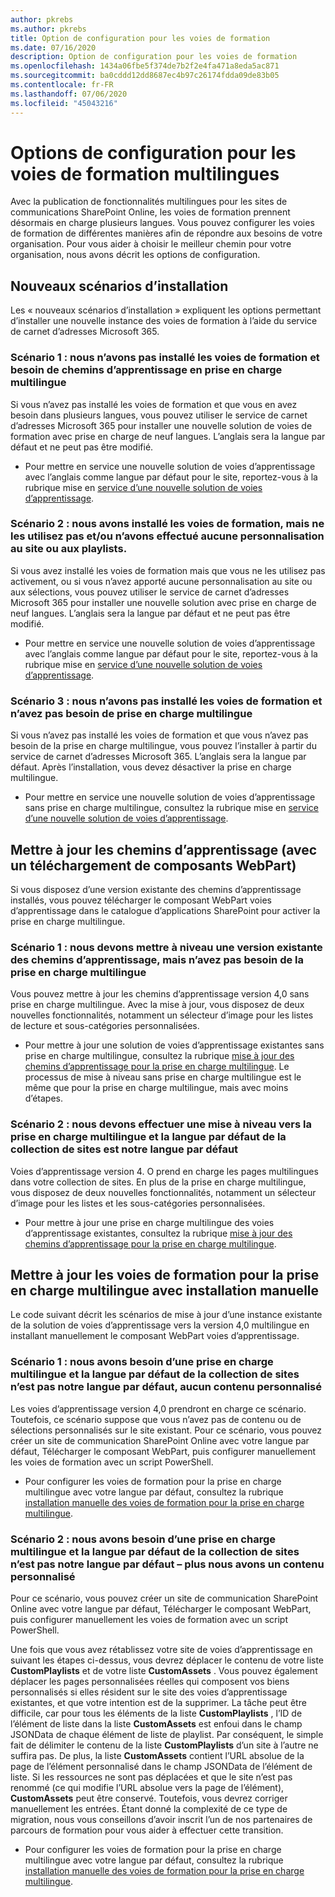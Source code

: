 ```yaml
---
author: pkrebs
ms.author: pkrebs
title: Option de configuration pour les voies de formation
ms.date: 07/16/2020
description: Option de configuration pour les voies de formation
ms.openlocfilehash: 1434a06fbe5f374de7b2f2e4fa471a8eda5ac871
ms.sourcegitcommit: ba0cddd12dd8687ec4b97c26174fdda09de83b05
ms.contentlocale: fr-FR
ms.lasthandoff: 07/06/2020
ms.locfileid: "45043216"
---
```

# <a name="setup-options-for-multilingual-learning-pathways"></a>Options de configuration pour les voies de formation multilingues
Avec la publication de fonctionnalités multilingues pour les sites de communications SharePoint Online, les voies de formation prennent désormais en charge plusieurs langues. Vous pouvez configurer les voies de formation de différentes manières afin de répondre aux besoins de votre organisation. Pour vous aider à choisir le meilleur chemin pour votre organisation, nous avons décrit les options de configuration. 

## <a name="new-install-scenarios"></a>Nouveaux scénarios d’installation
Les « nouveaux scénarios d’installation » expliquent les options permettant d’installer une nouvelle instance des voies de formation à l’aide du service de carnet d’adresses Microsoft 365. 

### <a name="scenario-1-we-have-not-installed-learning-pathways-and-need-learning-pathways-multilingual-support"></a>Scénario 1 : nous n’avons pas installé les voies de formation et besoin de chemins d’apprentissage en prise en charge multilingue 
Si vous n’avez pas installé les voies de formation et que vous en avez besoin dans plusieurs langues, vous pouvez utiliser le service de carnet d’adresses Microsoft 365 pour installer une nouvelle solution de voies de formation avec prise en charge de neuf langues. L’anglais sera la langue par défaut et ne peut pas être modifié. 
- Pour mettre en service une nouvelle solution de voies d’apprentissage avec l’anglais comme langue par défaut pour le site, reportez-vous à la rubrique mise en [service d’une nouvelle solution de voies d’apprentissage](custom_provision.md).

### <a name="scenario-2-we-installed-learning-pathways-but-arent-currently-using-it-andor-havent-made-any-customization-to-the-site-or-playlists"></a>Scénario 2 : nous avons installé les voies de formation, mais ne les utilisez pas et/ou n’avons effectué aucune personnalisation au site ou aux playlists. 
Si vous avez installé les voies de formation mais que vous ne les utilisez pas activement, ou si vous n’avez apporté aucune personnalisation au site ou aux sélections, vous pouvez utiliser le service de carnet d’adresses Microsoft 365 pour installer une nouvelle solution avec prise en charge de neuf langues. L’anglais sera la langue par défaut et ne peut pas être modifié. 
- Pour mettre en service une nouvelle solution de voies d’apprentissage avec l’anglais comme langue par défaut pour le site, reportez-vous à la rubrique mise en [service d’une nouvelle solution de voies d’apprentissage](custom_provision.md).

### <a name="scenario-3-we-havent-installed-learning-pathways-and-dont-need-multilingual-support"></a>Scénario 3 : nous n’avons pas installé les voies de formation et n’avez pas besoin de prise en charge multilingue 
Si vous n’avez pas installé les voies de formation et que vous n’avez pas besoin de la prise en charge multilingue, vous pouvez l’installer à partir du service de carnet d’adresses Microsoft 365. L’anglais sera la langue par défaut. Après l’installation, vous devez désactiver la prise en charge multilingue. 
- Pour mettre en service une nouvelle solution de voies d’apprentissage sans prise en charge multilingue, consultez la rubrique mise en [service d’une nouvelle solution de voies d’apprentissage](custom_provision.md).

## <a name="update-learning-pathways-with-a-web-part-upload-scenarios"></a>Mettre à jour les chemins d’apprentissage (avec un téléchargement de composants WebPart)
Si vous disposez d’une version existante des chemins d’apprentissage installés, vous pouvez télécharger le composant WebPart voies d’apprentissage dans le catalogue d’applications SharePoint pour activer la prise en charge multilingue. 

### <a name="scenario-1-we-need-to-upgrade-an-existing-version-of-learning-pathways-but-dont-need-multilingual-support"></a>Scénario 1 : nous devons mettre à niveau une version existante des chemins d’apprentissage, mais n’avez pas besoin de la prise en charge multilingue
Vous pouvez mettre à jour les chemins d’apprentissage version 4,0 sans prise en charge multilingue. Avec la mise à jour, vous disposez de deux nouvelles fonctionnalités, notamment un sélecteur d’image pour les listes de lecture et sous-catégories personnalisées. 

- Pour mettre à jour une solution de voies d’apprentissage existantes sans prise en charge multilingue, consultez la rubrique [mise à jour des chemins d’apprentissage pour la prise en charge multilingue](custom_update.md). Le processus de mise à niveau sans prise en charge multilingue est le même que pour la prise en charge multilingue, mais avec moins d’étapes. 

### <a name="scenario-2-we-need-to-upgrade-to-multilingual-support-and-the-default-language-of-the-site-collection-is-our-default-language"></a>Scénario 2 : nous devons effectuer une mise à niveau vers la prise en charge multilingue et la langue par défaut de la collection de sites est notre langue par défaut
Voies d’apprentissage version 4. O prend en charge les pages multilingues dans votre collection de sites. En plus de la prise en charge multilingue, vous disposez de deux nouvelles fonctionnalités, notamment un sélecteur d’image pour les listes et les sous-catégories personnalisées. 
- Pour mettre à jour une prise en charge multilingue des voies d’apprentissage existantes, consultez la rubrique [mise à jour des chemins d’apprentissage pour la prise en charge multilingue](custom_update.md). 

## <a name="update-learning-pathways-for-multilingual-support-with-manual-install"></a>Mettre à jour les voies de formation pour la prise en charge multilingue avec installation manuelle 
Le code suivant décrit les scénarios de mise à jour d’une instance existante de la solution de voies d’apprentissage vers la version 4,0 multilingue en installant manuellement le composant WebPart voies d’apprentissage. 

### <a name="scenario-1-we-need-multilingual-support-and-the-default-language-of-the-site-collection-is-not-our-default-language--no-custom-content"></a>Scénario 1 : nous avons besoin d’une prise en charge multilingue et la langue par défaut de la collection de sites n’est pas notre langue par défaut, aucun contenu personnalisé 
Les voies d’apprentissage version 4,0 prendront en charge ce scénario. Toutefois, ce scénario suppose que vous n’avez pas de contenu ou de sélections personnalisés sur le site existant. Pour ce scénario, vous pouvez créer un site de communication SharePoint Online avec votre langue par défaut, Télécharger le composant WebPart, puis configurer manuellement les voies de formation avec un script PowerShell. 
- Pour configurer les voies de formation pour la prise en charge multilingue avec votre langue par défaut, consultez la rubrique [installation manuelle des voies de formation pour la prise en charge multilingue](custom_manualsetup.md).

### <a name="scenario-2-we-need-multilingual-support-and-the-default-language-of-the-site-collection-is-not-our-default-language--plus-we-have-custom-content"></a>Scénario 2 : nous avons besoin d’une prise en charge multilingue et la langue par défaut de la collection de sites n’est pas notre langue par défaut – plus nous avons un contenu personnalisé 
Pour ce scénario, vous pouvez créer un site de communication SharePoint Online avec votre langue par défaut, Télécharger le composant WebPart, puis configurer manuellement les voies de formation avec un script PowerShell. 

Une fois que vous avez rétablissez votre site de voies d’apprentissage en suivant les étapes ci-dessus, vous devrez déplacer le contenu de votre liste **CustomPlaylists** et de votre liste **CustomAssets** . Vous pouvez également déplacer les pages personnalisées réelles qui composent vos biens personnalisés si elles résident sur le site des voies d’apprentissage existantes, et que votre intention est de la supprimer. La tâche peut être difficile, car pour tous les éléments de la liste **CustomPlaylists** , l’ID de l’élément de liste dans la liste **CustomAssets** est enfoui dans le champ JSONData de chaque élément de liste de playlist. Par conséquent, le simple fait de délimiter le contenu de la liste **CustomPlaylists** d’un site à l’autre ne suffira pas. De plus, la liste **CustomAssets** contient l’URL absolue de la page de l’élément personnalisé dans le champ JSONData de l’élément de liste. Si les ressources ne sont pas déplacées et que le site n’est pas renommé (ce qui modifie l’URL absolue vers la page de l’élément), **CustomAssets** peut être conservé. Toutefois, vous devrez corriger manuellement les entrées. Étant donné la complexité de ce type de migration, nous vous conseillons d’avoir inscrit l’un de nos partenaires de parcours de formation pour vous aider à effectuer cette transition.
- Pour configurer les voies de formation pour la prise en charge multilingue avec votre langue par défaut, consultez la rubrique [installation manuelle des voies de formation pour la prise en charge multilingue](custom_manualsetup.md).